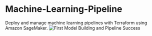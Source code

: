 # Machine-Learning-Pipeline
Deploy and manage machine learning pipelines with Terraform using Amazon SageMaker.
![First Model Building and Pipeline Success](https://github.com/Daazd/Machine-Learning-Pipeline-SageMaker/assets/148648249/1d3ea726-8ba3-4e73-9c26-f21fded44e93)